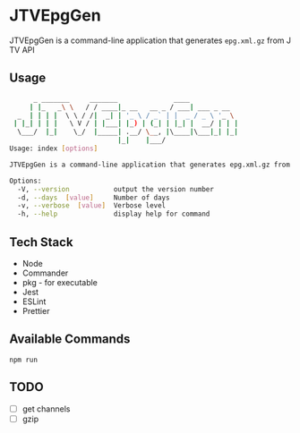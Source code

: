 # JTVEpgGen

JTVEpgGen is a command-line application that generates `epg.xml.gz` from J TV API

## Usage

```bash
      _ _______     _______              ____
     | |_   _\ \   / / ____|_ __   __ _ / ___| ___ _ __
  _  | | | |  \ \ / /|  _| | '_ \ / _` | |  _ / _ \ '_ \
 | |_| | | |   \ V / | |___| |_) | (_| | |_| |  __/ | | |
  \___/  |_|    \_/  |_____| .__/ \__, |\____|\___|_| |_|
                           |_|    |___/
Usage: index [options]

JTVEpgGen is a command-line application that generates epg.xml.gz from J TV API

Options:
  -V, --version           output the version number
  -d, --days  [value]     Number of days
  -v, --verbose  [value]  Verbose level
  -h, --help              display help for command
```

## Tech Stack

- Node
- Commander
- pkg - for executable
- Jest
- ESLint
- Prettier

## Available Commands

`npm run`

## TODO

- [ ] get channels
- [ ] gzip
